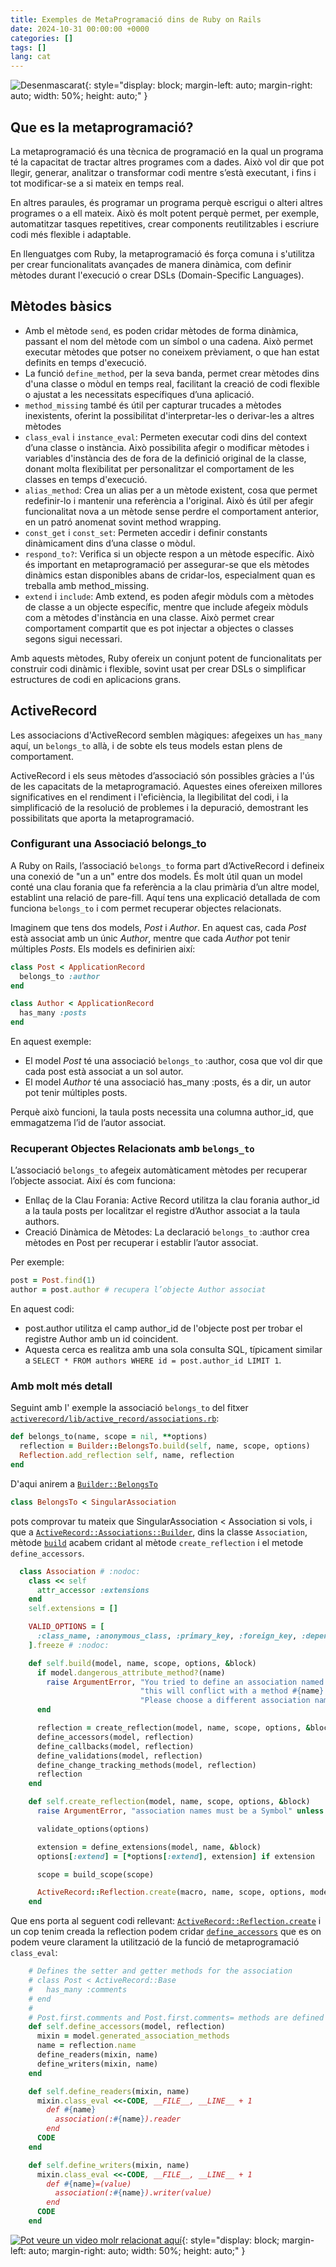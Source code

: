 ```yaml
---
title: Exemples de MetaProgramació dins de Ruby on Rails
date: 2024-10-31 00:00:00 +0000
categories: []
tags: []
lang: cat
---
```


![Desenmascarat](assets/meta-programming.webp){: style="display: block; margin-left: auto; margin-right: auto; width: 50%; height: auto;" }

## Que es la metaprogramació?
La metaprogramació és una tècnica de programació en la qual un programa té la capacitat de tractar altres programes com a dades. Això vol dir que pot llegir, generar, analitzar o transformar codi mentre s’està executant, i fins i tot modificar-se a si mateix en temps real.

En altres paraules, és programar un programa perquè escrigui o alteri altres programes o a ell mateix. Això és molt potent perquè permet, per exemple, automatitzar tasques repetitives, crear components reutilitzables i escriure codi més flexible i adaptable.

En llenguatges com Ruby, la metaprogramació és força comuna i s'utilitza per crear funcionalitats avançades de manera dinàmica, com definir mètodes durant l'execució o crear DSLs (Domain-Specific Languages).

## Mètodes bàsics
- Amb el mètode `send`, es poden cridar mètodes de forma dinàmica, passant el nom del mètode com un símbol o una cadena. Això permet executar mètodes que potser no coneixem prèviament, o que han estat definits en temps d'execució. 
- La funció `define_method`, per la seva banda, permet crear mètodes dins d'una classe o mòdul en temps real, facilitant la creació de codi flexible o ajustat a les necessitats específiques d’una aplicació. 
- `method_missing` també és útil per capturar trucades a mètodes inexistents, oferint la possibilitat d'interpretar-les o derivar-les a altres mètodes
- `class_eval` i `instance_eval`: Permeten executar codi dins del context d’una classe o instància. Això possibilita afegir o modificar mètodes i variables d'instància des de fora de la definició original de la classe, donant molta flexibilitat per personalitzar el comportament de les classes en temps d'execució.
- `alias_method`: Crea un alias per a un mètode existent, cosa que permet redefinir-lo i mantenir una referència a l'original. Això és útil per afegir funcionalitat nova a un mètode sense perdre el comportament anterior, en un patró anomenat sovint method wrapping.
- `const_get` i `const_set`: Permeten accedir i definir constants dinàmicament dins d’una classe o mòdul.
- `respond_to?`: Verifica si un objecte respon a un mètode específic. Això és important en metaprogramació per assegurar-se que els mètodes dinàmics estan disponibles abans de cridar-los, especialment quan es treballa amb method_missing.
- `extend` i `include`: Amb extend, es poden afegir mòduls com a mètodes de classe a un objecte específic, mentre que include afegeix mòduls com a mètodes d'instància en una classe. Això permet crear comportament compartit que es pot injectar a objectes o classes segons sigui necessari.

Amb aquests mètodes, Ruby ofereix un conjunt potent de funcionalitats per construir codi dinàmic i flexible, sovint usat per crear DSLs o simplificar estructures de codi en aplicacions grans.

## ActiveRecord
Les associacions d'ActiveRecord semblen màgiques: afegeixes un `has_many` aquí, un `belongs_to` allà, i de sobte els teus models estan plens de comportament.

ActiveRecord i els seus mètodes d’associació són possibles gràcies a l'ús de les capacitats de la metaprogramació. Aquestes eines ofereixen millores significatives en el rendiment i l'eficiència, la llegibilitat del codi, i la simplificació de la resolució de problemes i la depuració, demostrant les possibilitats que aporta la metaprogramació.

### Configurant una Associació belongs_to

A Ruby on Rails, l’associació `belongs_to` forma part d’ActiveRecord i defineix una conexió de "un a un" entre dos models. És molt útil quan un model conté una clau forania que fa referència a la clau primària d’un altre model, establint una relació de pare-fill. Aquí tens una explicació detallada de com funciona `belongs_to` i com permet recuperar objectes relacionats.

Imaginem que tens dos models, *Post*  i *Author*. En aquest cas, cada *Post* està associat amb un únic *Author*, mentre que cada *Author* pot tenir múltiples *Posts*. Els models es definirien així:

```ruby
class Post < ApplicationRecord
  belongs_to :author
end

class Author < ApplicationRecord
  has_many :posts
end
```

En aquest exemple:
- El model *Post* té una associació `belongs_to` :author, cosa que vol dir que cada post està associat a un sol autor.
- El model *Author* té una associació has_many :posts, és a dir, un autor pot tenir múltiples posts.

Perquè això funcioni, la taula posts necessita una columna author_id, que emmagatzema l’id de l’autor associat.

### Recuperant Objectes Relacionats amb `belongs_to`

L’associació `belongs_to` afegeix automàticament mètodes per recuperar l’objecte associat. Així és com funciona:
- Enllaç de la Clau Forania: Active Record utilitza la clau forania author_id a la taula posts per localitzar el registre d’Author associat a la taula authors.
- Creació Dinàmica de Mètodes: La declaració `belongs_to` :author crea mètodes en Post per recuperar i establir l’autor associat.

Per exemple:
```ruby
post = Post.find(1)
author = post.author # recupera l’objecte Author associat
```
En aquest codi:
- post.author utilitza el camp author_id de l'objecte post per trobar el registre Author amb un id coincident.
- Aquesta cerca es realitza amb una sola consulta SQL, típicament similar a `SELECT * FROM authors WHERE id = post.author_id LIMIT 1`.

### Amb molt més detall
Seguint amb l' exemple la associació `belongs_to` del fitxer [`activerecord/lib/active_record/associations.rb`](https://github.com/rails/rails/blob/96ea77265b8295e9559bb4aeeeddc88463538872/activerecord/lib/active_record/associations.rb#L1689):

```ruby
def belongs_to(name, scope = nil, **options)
  reflection = Builder::BelongsTo.build(self, name, scope, options)
  Reflection.add_reflection self, name, reflection
end
```
D'aqui anirem a [`Builder::BelongsTo`](https://github.com/rails/rails/blob/96ea77265b8295e9559bb4aeeeddc88463538872/activerecord/lib/active_record/associations/builder/belongs_to.rb#L4) 
```ruby
class BelongsTo < SingularAssociation
```
pots comprovar tu mateix que SingularAssociation < Association si vols, i que a [`ActiveRecord::Associations::Builder`](https://github.com/rails/rails/blob/96ea77265b8295e9559bb4aeeeddc88463538872/activerecord/lib/active_record/associations/builder/belongs_to.rb#L4), dins la classe `Association`, mètode [`build`](https://github.com/rails/rails/blob/a8a72f531a33eed636a72188c8d6e64c931e4849/activerecord/lib/active_record/associations/builder/association.rb#L32) acabem cridant al mètode `create_reflection` i el metode `define_accessors`.
```ruby
  class Association # :nodoc:
    class << self
      attr_accessor :extensions
    end
    self.extensions = []

    VALID_OPTIONS = [
      :class_name, :anonymous_class, :primary_key, :foreign_key, :dependent, :validate, :inverse_of, :strict_loading, :query_constraints
    ].freeze # :nodoc:

    def self.build(model, name, scope, options, &block)
      if model.dangerous_attribute_method?(name)
        raise ArgumentError, "You tried to define an association named #{name} on the model #{model.name}, but " \
                             "this will conflict with a method #{name} already defined by Active Record. " \
                             "Please choose a different association name."
      end

      reflection = create_reflection(model, name, scope, options, &block)
      define_accessors(model, reflection)
      define_callbacks(model, reflection)
      define_validations(model, reflection)
      define_change_tracking_methods(model, reflection)
      reflection
    end

    def self.create_reflection(model, name, scope, options, &block)
      raise ArgumentError, "association names must be a Symbol" unless name.kind_of?(Symbol)

      validate_options(options)

      extension = define_extensions(model, name, &block)
      options[:extend] = [*options[:extend], extension] if extension

      scope = build_scope(scope)

      ActiveRecord::Reflection.create(macro, name, scope, options, model)
    end
```
Que ens porta al seguent codi rellevant: [`ActiveRecord::Reflection.create`](https://github.com/rails/rails/blob/bfd5b59a82c4fae7cc8d564e5c5f276f65e8cb92/activerecord/lib/active_record/reflection.rb#L18) i un cop tenim creada la reflection podem cridar [`define_accessors`](https://github.com/rails/rails/blob/462d7c7cff2a0a375449a52f6edac34068733464/activerecord/lib/active_record/associations/builder/association.rb#L95) que es on podem veure clarament la utilització de la funció de metaprogramació `class_eval`:

```ruby
    # Defines the setter and getter methods for the association
    # class Post < ActiveRecord::Base
    #   has_many :comments
    # end
    #
    # Post.first.comments and Post.first.comments= methods are defined by this method...
    def self.define_accessors(model, reflection)
      mixin = model.generated_association_methods
      name = reflection.name
      define_readers(mixin, name)
      define_writers(mixin, name)
    end

    def self.define_readers(mixin, name)
      mixin.class_eval <<-CODE, __FILE__, __LINE__ + 1
        def #{name}
          association(:#{name}).reader
        end
      CODE
    end

    def self.define_writers(mixin, name)
      mixin.class_eval <<-CODE, __FILE__, __LINE__ + 1
        def #{name}=(value)
          association(:#{name}).writer(value)
        end
      CODE
    end
```

[![Pot veure un video molr relacionat aquí](assets/ar-reflections.png)](https://www.youtube.com/watch?v=6qHKtAkqguc){: style="display: block; margin-left: auto; margin-right: auto; width: 50%; height: auto;" }

